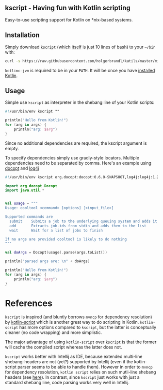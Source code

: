 ## kscript - Having fun with Kotlin scripting


Easy-to-use scripting support for Kotlin on *nix-based systems.


## Installation

Simply download `kscript` (which [itself](kscript) is just 10 lines of bash) to your `~/bin` with:
```bash
curl -s https://raw.githubusercontent.com/holgerbrandl/kutils/master/misc/kscript/kscript > ~/bin/kscript && chmod u+x ~/bin/kscript
```

`kotlinc-jvm` is required to be in your `PATH`. It will be once you have [installed Kotlin](https://kotlinlang.org/docs/tutorials/command-line.html).

## Usage

Simple use `kscript` as interpreter in the shebang line of your Kotlin scripts:

```kotlin
#!/usr/bin/env kscript ""

println("Hello from Kotlin!")
for (arg in args) {
    println("arg: $arg")
}
```
Since no additional dependencies are required, the kscript argument is empty.

To specify dependencies simply use gradly-style locators. Multiple dependencies need to be separated by comma. Here's an example using [docopt](https://github.com/docopt/docopt.java) and [log4j](http://logging.apache.org/log4j/2.x/)

```kotlin
#!/usr/bin/env kscript org.docopt:docopt:0.6.0-SNAPSHOT,log4j:log4j:1.2.14

import org.docopt.Docopt
import java.util.*


val usage = """
Usage: cooltool <command> [options] [<input_file>]

Supported commands are
  submit    Submits a job to the underlying queuing system and adds it to the list
  add       Extracts job-ids from stdin and adds them to the list
  wait      Wait for a list of jobs to finish

If no args are provided cooltool is likely to do nothing
"""

val doArgs = Docopt(usage).parse(args.toList())

println("parsed args are: \n" + doArgs)

println("Hello from Kotlin!")
for (arg in args) {
    println("arg: $arg")
}
```


References
============

`kscript` is inspired (and bluntly borrows `mvncp` for dependency resolution) by [kotlin-script](https://github.com/andrewoma/kotlin-script) which is another great way to do scripting in Kotlin. `kotlin-script` has more options compared to `kscript`, but the latter is conceptually cleaner (no code wrapping) and more simplistic.

The major advantage of using `kotlin-script` over `kscript` is that the former will cache the compiled script whereas the latter does not.

`kscript` works better with Intellij as IDE, because extended multi-line shebang-headers are not (yet?) supported by Intellij (even if the kotlin-script parser seems to be able to handle them).  However in order to `mvncp` for dependency resolution, `kotlin script` relies on such mutli-line shebang headers (see [here](https://github.com/andrewoma/kotlin-script#mvncp)). In contrast, since `kscript` just works with just a standard shebang line, code parsing works very well in Intellij.










